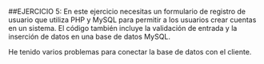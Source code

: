 ##EJERCICIO 5:
En este ejercicio necesitas un formulario de registro de usuario que utiliza PHP y MySQL para permitir a los usuarios crear cuentas en un sistema. El código también incluye la validación de entrada y la inserción de datos en una base de datos MySQL.

He tenido varios problemas para conectar la base de datos con el cliente.